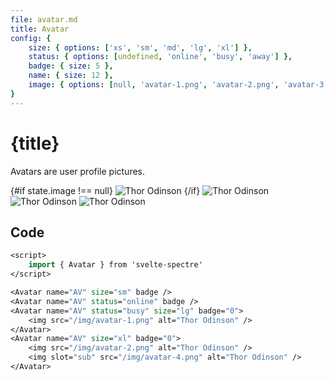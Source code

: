 ```yaml
---
file: avatar.md
title: Avatar
config: { 
    size: { options: ['xs', 'sm', 'md', 'lg', 'xl'] }, 
    status: { options: [undefined, 'online', 'busy', 'away'] }, 
    badge: { size: 5 },
    name: { size: 12 }, 
    image: { options: [null, 'avatar-1.png', 'avatar-2.png', 'avatar-3.png', 'avatar-4.png', 'avatar-5.png'] } 
}
---
```


<script>
    import { Avatar } from '$lib'
    import Knobs from '../_knobs.svelte'

    let state = { size: 'md', status: 'online', name: 'Albert Einstein', image: null, badge: '0' }
</script>

# {title}

Avatars are user profile pictures.

<p>
    <Avatar name="AV" size="sm" badge />
    <Avatar name={state.name} status={state.status} size={state.size} badge={state.badge || true}>
        {#if state.image !== null}
            <img src="/sveltekit/img/{state.image}" alt="Thor Odinson" />
        {/if}
    </Avatar>
    <Avatar name="AV" status="busy" size="lg" badge="0">
        <img src="/sveltekit/img/avatar-1.png" alt="Thor Odinson" />
    </Avatar>
    <Avatar name="AV" size="xl" badge="0">
        <img src="/sveltekit/img/avatar-2.png" alt="Thor Odinson" />
        <img slot="sub" src="/sveltekit/img/avatar-3.png" alt="Thor Odinson" />
    </Avatar>
</p>

<p>
    <Knobs bind:state={state} {config}/>
</p>

## Code

```sv
<script>
    import { Avatar } from 'svelte-spectre'
</script>

<Avatar name="AV" size="sm" badge />
<Avatar name="AV" status="online" badge />
<Avatar name="AV" status="busy" size="lg" badge="0">
    <img src="/img/avatar-1.png" alt="Thor Odinson" />
</Avatar>
<Avatar name="AV" size="xl" badge="0">
    <img src="/img/avatar-2.png" alt="Thor Odinson" />
    <img slot="sub" src="/img/avatar-4.png" alt="Thor Odinson" />
</Avatar>
```
